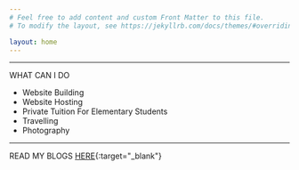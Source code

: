 ```yaml
---
# Feel free to add content and custom Front Matter to this file.
# To modify the layout, see https://jekyllrb.com/docs/themes/#overriding-theme-defaults

layout: home
---
```

---
WHAT CAN I DO

* Website Building 
* Website Hosting
* Private Tuition For Elementary Students
* Travelling
* Photography
---
READ MY BLOGS [HERE](https://medium.com/@sagarmaurya){:target="_blank"}
